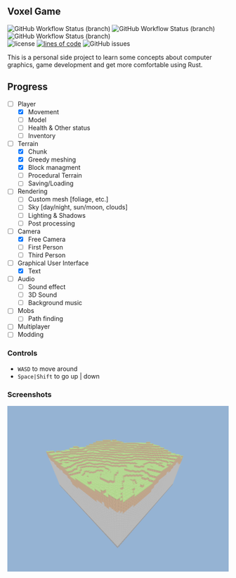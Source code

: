 ## Voxel Game
![GitHub Workflow Status (branch)](https://img.shields.io/github/workflow/status/derezzedex/voxel_game/windows/rework?label=windows)
![GitHub Workflow Status (branch)](https://img.shields.io/github/workflow/status/derezzedex/voxel_game/linux/rework?label=linux)
![GitHub Workflow Status (branch)](https://img.shields.io/github/workflow/status/derezzedex/voxel_game/macos/rework?label=macos)  
![license](https://img.shields.io/github/license/derezzedex/voxel_game)
[![lines of code](https://tokei.rs/b1/github/derezzedex/voxel_game)](https://github.com/derezzedex/voxel_game)
![GitHub issues](https://img.shields.io/github/issues/derezzedex/voxel_game)

This is a personal side project to learn some concepts about computer graphics, game development and get more comfortable using Rust.

## Progress
  - [ ] Player
       - [x] Movement
       - [ ] Model
       - [ ] Health & Other status
       - [ ] Inventory
  - [ ] Terrain
       - [x] Chunk
       - [x] Greedy meshing
       - [x] Block managment
       - [ ] Procedural Terrain
       - [ ] Saving/Loading
  - [ ] Rendering
       - [ ] Custom mesh [foliage, etc.]
       - [ ] Sky [day/night, sun/moon, clouds]
       - [ ] Lighting & Shadows
       - [ ] Post processing
  - [ ] Camera
       - [x] Free Camera
       - [ ] First Person
       - [ ] Third Person
  - [ ] Graphical User Interface
       - [x] Text
  - [ ] Audio
       - [ ] Sound effect
       - [ ] 3D Sound
       - [ ] Background music
  - [ ] Mobs
       - [ ] Path finding
  - [ ] Multiplayer
  - [ ] Modding

### Controls
  - `WASD`  to move around
  - `Space|Shift` to go up | down

### Screenshots
  ![screenshot](preview/preview-01.png)

